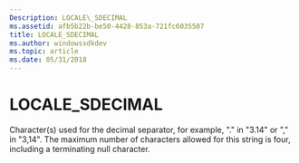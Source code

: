 ```yaml
---
Description: LOCALE\_SDECIMAL
ms.assetid: afb5b22b-be50-4428-853a-721fc6035507
title: LOCALE_SDECIMAL
ms.author: windowssdkdev
ms.topic: article
ms.date: 05/31/2018
---
```


# LOCALE\_SDECIMAL

Character(s) used for the decimal separator, for example, "." in "3.14" or "," in "3,14". The maximum number of characters allowed for this string is four, including a terminating null character.

 

 



